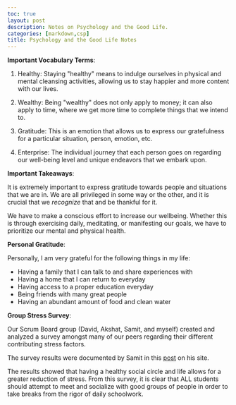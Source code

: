 ```yaml
---
toc: true
layout: post
description: Notes on Psychology and the Good Life.
categories: [markdown,csp]
title: Psychology and the Good Life Notes
---
```


**Important Vocabulary Terms**:

1. Healthy: Staying "healthy" means to indulge ourselves in physical and mental cleansing activities, allowing us to stay happier and more content with our lives.

2. Wealthy: Being "wealthy" does not only apply to money; it can also apply to time, where we get more time to complete things that we intend to.

3. Gratitude: This is an emotion that allows us to express our gratefulness for a particular situation, person, emotion, etc. 

4. Enterprise: The individual journey that each person goes on regarding our well-being level and unique endeavors that we embark upon.

**Important Takeaways**:

It is extremely important to express gratitude towards people and situations that we are in. We are all privileged in some way or the other, and it is crucial that we *recognize* that and be thankful for it. 

We have to make a conscious effort to increase our wellbeing. Whether this is through exercising daily, meditating, or manifesting our goals, we have to prioritize our mental and physical health.

**Personal Gratitude**:

Personally, I am very grateful for the following things in my life:

- Having a family that I can talk to and share experiences with
- Having a home that I can return to everyday
- Having access to a proper education everyday
- Being friends with many great people
- Having an abundant amount of food and clean water

**Group Stress Survey**:

Our Scrum Board group (David, Akshat, Samit, and myself) created and analyzed a survey amongst many of our peers regarding their different contributing stress factors.

The survey results were documented by Samit in this <a href = "https://samitpoojary.github.io/FASTPAGES/markdown/personal/2022/09/18/Psych-Good-Life.html">post</a> on his site.

The results showed that having a healthy social circle and life allows for a greater reduction of stress. From this survey, it is clear that ALL students should attempt to meet and socialize with good groups of people in order to take breaks from the rigor of daily schoolwork.